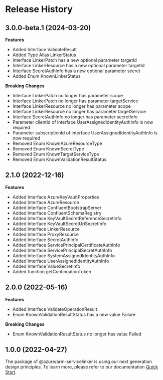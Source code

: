 # Release History
    
## 3.0.0-beta.1 (2024-03-20)
    
**Features**

  - Added Interface ValidateResult
  - Added Type Alias LinkerStatus
  - Interface LinkerPatch has a new optional parameter targetId
  - Interface LinkerResource has a new optional parameter targetId
  - Interface SecretAuthInfo has a new optional parameter secret
  - Added Enum KnownLinkerStatus

**Breaking Changes**

  - Interface LinkerPatch no longer has parameter scope
  - Interface LinkerPatch no longer has parameter targetService
  - Interface LinkerResource no longer has parameter scope
  - Interface LinkerResource no longer has parameter targetService
  - Interface SecretAuthInfo no longer has parameter secretInfo
  - Parameter clientId of interface UserAssignedIdentityAuthInfo is now required
  - Parameter subscriptionId of interface UserAssignedIdentityAuthInfo is now required
  - Removed Enum KnownAzureResourceType
  - Removed Enum KnownSecretType
  - Removed Enum KnownTargetServiceType
  - Removed Enum KnownValidationResultStatus
    
    
## 2.1.0 (2022-12-16)
    
**Features**

  - Added Interface AzureKeyVaultProperties
  - Added Interface AzureResource
  - Added Interface ConfluentBootstrapServer
  - Added Interface ConfluentSchemaRegistry
  - Added Interface KeyVaultSecretReferenceSecretInfo
  - Added Interface KeyVaultSecretUriSecretInfo
  - Added Interface LinkerResource
  - Added Interface ProxyResource
  - Added Interface SecretAuthInfo
  - Added Interface ServicePrincipalCertificateAuthInfo
  - Added Interface ServicePrincipalSecretAuthInfo
  - Added Interface SystemAssignedIdentityAuthInfo
  - Added Interface UserAssignedIdentityAuthInfo
  - Added Interface ValueSecretInfo
  - Added function getContinuationToken
    
    
## 2.0.0 (2022-05-16)
    
**Features**

  - Added Interface ValidateOperationResult
  - Enum KnownValidationResultStatus has a new value Failure

**Breaking Changes**

  - Enum KnownValidationResultStatus no longer has value Failed
    
    
## 1.0.0 (2022-04-27)

The package of @azure/arm-servicelinker is using our next generation design principles. To learn more, please refer to our documentation [Quick Start](https://aka.ms/js-track2-quickstart).
